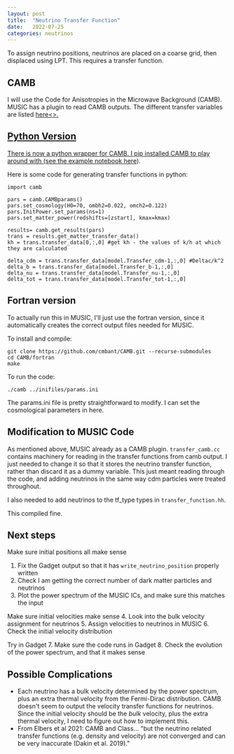 ```yaml
---
layout: post
title:  "Neutrino Transfer Function"
date:   2022-07-25
categories: neutrinos
---
```



To assign neutrino positions, neutrinos are placed on a coarse grid, then displaced using LPT. This requires a transfer function.


## CAMB

I will use the Code for Anisotropies in the Microwave Background (CAMB). MUSIC has a plugin to read CAMB outputs. The different transfer variables are listed <a href="https://camb.readthedocs.io/en/latest/transfer_variables.html">here<>.


## Python Version

There is now a python wrapper for CAMB. I pip installed CAMB to play around with (see the example notebook <a href="https://camb.readthedocs.io/en/latest/CAMBdemo.html">here</a>).


Here is some code for generating transfer functions in python:

```
import camb

pars = camb.CAMBparams()
pars.set_cosmology(H0=70, ombh2=0.022, omch2=0.122)
pars.InitPower.set_params(ns=1)
pars.set_matter_power(redshifts=[zstart], kmax=kmax)

results= camb.get_results(pars)
trans = results.get_matter_transfer_data()
kh = trans.transfer_data[0,:,0] #get kh - the values of k/h at which they are calculated

delta_cdm = trans.transfer_data[model.Transfer_cdm-1,:,0] #Deltac/k^2
delta_b = trans.transfer_data[model.Transfer_b-1,:,0]
delta_nu = trans.transfer_data[model.Transfer_nu-1,:,0]
delta_tot = trans.transfer_data[model.Transfer_tot-1,:,0]
```



## Fortran version

To actually run this in MUSIC, I'll just use the fortran version, since it automatically creates the correct output files needed for MUSIC.

To install and compile:

```
git clone https://github.com/cmbant/CAMB.git --recurse-submodules
cd CAMB/fortran
make
```


To run the code:
```
./camb ../inifiles/params.ini
```

The params.ini file is pretty straightforward to modify. I can set the cosmological parameters in here.



## Modification to MUSIC Code

As mentioned above, MUSIC already as a CAMB plugin. <code>transfer_camb.cc</code> contains machinery for reading in the transfer functions from camb output. I just needed to change it so that it stores the neutrino transfer function, rather than discard it as a dummy variable. This just meant reading through the code, and adding neutrinos in the same way cdm particles were treated throughout.

I also needed to add neutrinos to the tf_type types in <code>transfer_function.hh</code>.

This compiled fine.


## Next steps


Make sure initial positions all make sense
1. Fix the Gadget output so that it has <code>write_neutrino_position</code> properly written
2. Check I am getting the correct number of dark matter particles and neutrinos
3. Plot the power spectrum of the MUSIC ICs, and make sure this matches the input

Make sure initial velocities make sense
4. Look into the bulk velocity assignment for neutrinos
5. Assign velocities to neutrinos in MUSIC
6. Check the initial velocity distribution

Try in Gadget
7. Make sure the code runs in Gadget
8. Check the evolution of the power spectrum, and that it makes sense


## Possible Complications

- Each neutrino has a bulk velocity determined by the power spectrum, plus an extra thermal velocity from the Fermi-Dirac distribution. CAMB doesn't seem to output the velocity transfer functions for neutrinos. Since the initial velocity should be the *bulk* velocity, plus the extra thermal velocity, I need to figure out how to implement this.
- From Elbers et al 2021: CAMB and Class... "but the neutrino related transfer functions (e.g. density and velocity) are not converged and can be very inaccurate (Dakin et al. 2019)."
